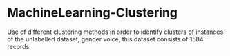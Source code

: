 # MachineLearning-Clustering
Use of different clustering methods in order to identify clusters of instances of the unlabelled dataset, gender voice, this dataset consists of 1584 records.
